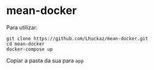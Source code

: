 # mean-docker

Para utilizar: 

    git clone https://github.com/Lhuckaz/mean-docker.git
    cd mean-docker
    docker-compose up
    
Copiar a pasta da sua para ```app```

